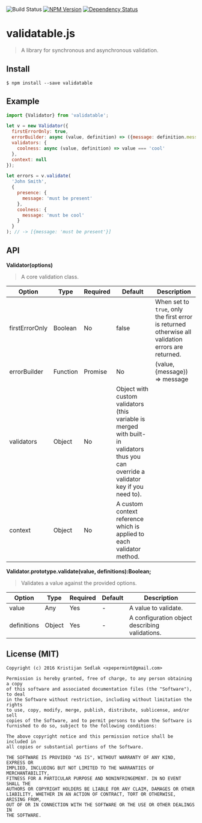 ![Build Status](https://travis-ci.org/xpepermint/validatablejs.svg?branch=master)&nbsp;[![NPM Version](https://badge.fury.io/js/validatable.svg)](https://badge.fury.io/js/validatable)&nbsp;[![Dependency Status](https://gemnasium.com/xpepermint/validatablejs.svg)](https://gemnasium.com/xpepermint/validatablejs)

# validatable.js

> A library for synchronous and asynchronous validation.

## Install

```
$ npm install --save validatable
```

## Example

```js
import {Validator} from 'validatable';

let v = new Validator({
  firstErrorOnly: true,
  errorBuilder: async (value, definition) => ({message: definition.message}),
  validators: {
    coolness: async (value, definition) => value === 'cool'
  },
  context: null
});

let errors = v.validate(
  'John Smith',
  {
    presence: {
      message: 'must be present'
    },
    coolness: {
      message: 'must be cool'
    }
  }
); // -> [{message: 'must be present'}]
```

## API

**Validator(options)**

> A core validation class.

| Option | Type | Required | Default | Description
|--------|------|----------|---------|------------
| firstErrorOnly | Boolean | No | false | When set to `true`, only the first error is returned otherwise all validation errors are returned.
| errorBuilder | Function|Promise | No | (value, {message}) => message | A method for constructing a custom validation error message.
| validators | Object | No | Object with custom validators (this variable is merged with built-in validators thus you can override a validator key if you need to).
| context | Object | No | A custom context reference which is applied to each validator method.

**Validator.prototype.validate(value, definitions):Boolean;**

> Validates a value against the provided options.

| Option | Type | Required | Default | Description
|--------|------|----------|---------|------------
| value | Any | Yes | - | A value to validate.
| definitions | Object | Yes | - | A configuration object describing validations.

## License (MIT)

```
Copyright (c) 2016 Kristijan Sedlak <xpepermint@gmail.com>

Permission is hereby granted, free of charge, to any person obtaining a copy
of this software and associated documentation files (the "Software"), to deal
in the Software without restriction, including without limitation the rights
to use, copy, modify, merge, publish, distribute, sublicense, and/or sell
copies of the Software, and to permit persons to whom the Software is
furnished to do so, subject to the following conditions:

The above copyright notice and this permission notice shall be included in
all copies or substantial portions of the Software.

THE SOFTWARE IS PROVIDED "AS IS", WITHOUT WARRANTY OF ANY KIND, EXPRESS OR
IMPLIED, INCLUDING BUT NOT LIMITED TO THE WARRANTIES OF MERCHANTABILITY,
FITNESS FOR A PARTICULAR PURPOSE AND NONINFRINGEMENT. IN NO EVENT SHALL THE
AUTHORS OR COPYRIGHT HOLDERS BE LIABLE FOR ANY CLAIM, DAMAGES OR OTHER
LIABILITY, WHETHER IN AN ACTION OF CONTRACT, TORT OR OTHERWISE, ARISING FROM,
OUT OF OR IN CONNECTION WITH THE SOFTWARE OR THE USE OR OTHER DEALINGS IN
THE SOFTWARE.
```
